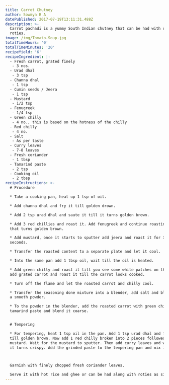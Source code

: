 ```yaml
---
title: Carrot Chutney
author: Sowmya B A
datePublished: 2017-07-19T13:11:31.488Z
description: >-
  Carrot pachadi is a yummy South Indian chutney that can be had with rice or
  roties.
image: /img/Tomato-Soup.jpg
totalTimeHours: '0'
totalTimeMinutes: '20'
recipeYield: '6'
recipeIngredient: |-
  - Fresh carrot, grated finely
   - 3 nos.
  - Urad dhal
   - 3 tsp
  - Channa dhal
   - 1 tsp
  - Cumin seeds / Jeera
   - 1 tsp
  - Mustard
   - 1/2 tsp
  - Fenugreek
   - 1/4 tsp
  - Green chilly 
   - 4 no., this is based on the hotness of the chilly
  - Red chilly
   - 4 no.
  - Salt
   - As per taste
  - Curry leaves
   - 7-8 leaves
  - Fresh coriander
   - 1 tbsp
  - Tamarind paste
   - 2 tsp
  - Cooking oil
   - 2 tbsp
recipeInstructions: >-
  # Procedure

  * Take a cooking pan, heat up 1 tsp of oil.

  * Add channa dhal and fry it till golden drown.

  * Add 2 tsp urad dhal and saute it till it turns golden brown.

  * Add 3 red chillies and roast it. Add fenugreek and continue roasting till
  that turns golden brown.

  * Add mustard, once it starts to sputter add jeera and roast it for 30
  seconds.

  * Transfer the roasted content to a separate plate and let it cool.

  * Into the same pan add 1 tbsp oil, wait till the oil is heated.

  * Add green chilly and roast it till you see some white patches on them. Now
  add grated carrot and roast it till the carrot looks cooked.

  * Turn off the flame and let the roasted carrot and chilly cool.

  * Transfer the seasoning done mixture into a blender, add salt and blend it to
  a smooth powder.

  * To the powder in the blender, add the roasted carrot with green chilly and
  tamarind paste and blend it coarse.


  # Tempering

  * For tempering, heat 1 tsp oil in the pan. Add 1 tsp urad dhal and fry it
  till golden brown. Now add 1 red chilly broken into 2 pieces followed by
  mustard. Wait for the mustard to sputter. Then add curry leaves and wait till
  it turns crispy. Add the grinded paste to the tempering pan and mix it well.



  Garnish with finely chopped fresh coriander leaves.

  Serve it with hot rice and ghee or can be had along with roties as side dish
---
```



